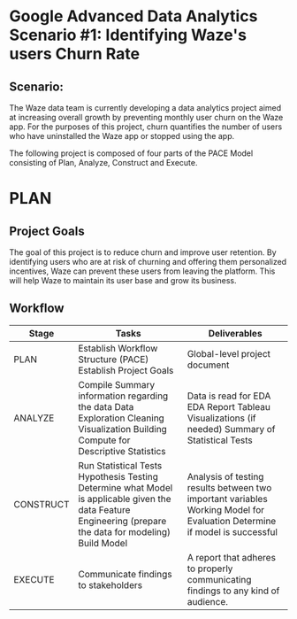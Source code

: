 # Google Advanced Data Analytics Scenario #1: Identifying Waze's users Churn Rate 
## Scenario: 
The Waze data team is currently developing a data analytics project aimed at increasing overall growth by preventing monthly user churn on the Waze app. For the purposes of this project, churn quantifies the number of users who have uninstalled the Waze app or stopped using the app.

The following project is composed of four parts of the PACE Model consisting of Plan, Analyze, Construct and Execute.

# PLAN 
## Project Goals
The goal of this project is to reduce churn and improve user retention. By identifying users who are at risk of churning and offering them personalized incentives, Waze can prevent these users from leaving the platform. This will help Waze to maintain its user base and grow its business.
   
## Workflow
| Stage     	| Tasks                                                                                                                                                      	| Deliverables                                                                                                              	|
|-----------	|------------------------------------------------------------------------------------------------------------------------------------------------------------	|---------------------------------------------------------------------------------------------------------------------------	|
| PLAN      	| Establish Workflow Structure (PACE) Establish Project Goals                                                                                                	| Global-level project document                                                                                             	|
| ANALYZE   	| Compile Summary information regarding the data Data Exploration Cleaning Visualization Building Compute for Descriptive Statistics                         	| Data is read for EDA EDA Report Tableau Visualizations (if needed) Summary of Statistical Tests                           	|
| CONSTRUCT 	| Run Statistical Tests Hypothesis Testing Determine what Model is applicable given the data Feature Engineering (prepare the data for modeling) Build Model 	| Analysis of testing results between two important variables Working Model for Evaluation Determine if model is successful 	|
| EXECUTE   	| Communicate findings to stakeholders                                                                                                                       	| A report that adheres to properly communicating findings to any kind of audience.                                         	|

